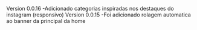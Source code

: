 Version 0.0.16
 -Adicionado categorias inspiradas nos destaques do instagram (responsivo)
Version 0.0.15
 -Foi adicionado rolagem automatica ao banner da principal da home
